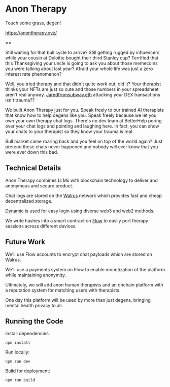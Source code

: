 # Anon Therapy

Touch some grass, degen!

https://anontherapy.xyz/ 

==

Still waiting for that bull cycle to arrive? Still getting rugged by influencers while your cousin at Deloitte bought their third Stanley cup? Terrified that this Thanksgiving your uncle is going to ask you about those memecoins you were talking about last year? Afraid your whole life was just a zero interest rate phenomenon?

Well, you tried therapy and that didn't quite work out, did it? Your therapist thinks your NFTs are just so cute and those numbers in your spreadsheet aren't real anyway. [Jaredfromsubway.eth](https://protos.com/explained-how-jaredfromsubway-eth-still-sandwich-attacks-victims/) attacking your DEX transactions isn't trauma??

We built Anon Therapy just for you.  Speak freely to our trained AI therapists that know how to help degens like you. Speak freely because we let you own your own therapy chat logs. There's no dev team at BetterHelp poring over your chat logs and pointing and laughing here. In fact, you can show your chats to your therapist so they know your trauma is real.

Bull market came roaring back and you feel on top of the world again? Just pretend these chats never happened and nobody will ever know that you were ever down this bad. 

## Technical Details

Anon Therapy combines LLMs with blockchain technology to deliver and anonymous and secure product. 

Chat logs are stored on the [Walrus](https://www.walrus.xyz/) network which provides fast and cheap decentralized storage. 

[Dynamic](https://www.dynamic.xyz/) is used for easy login using diverse web3 and web2 methods. 

We write hashes into a smart contract on [Flow](https://flow.com/) to easily port therapy sessions across different devices. 

## Future Work

We'll use Flow accounts to encrypt chat payloads which are stored on Walrus. 

We'll use a payments system on Flow to enable monetization of the platform while maintaining anonymity.

Ultimately, we will add anon human therapists and an onchain platform with a reputation system for matching users with therapists.

One day this platform will be used by more than just degens, bringing mental health privacy to all.

## Running the Code

Install dependencies:

`npm install`

Run locally: 

`npm run dev`

Build for deployment:

`npm run build`
